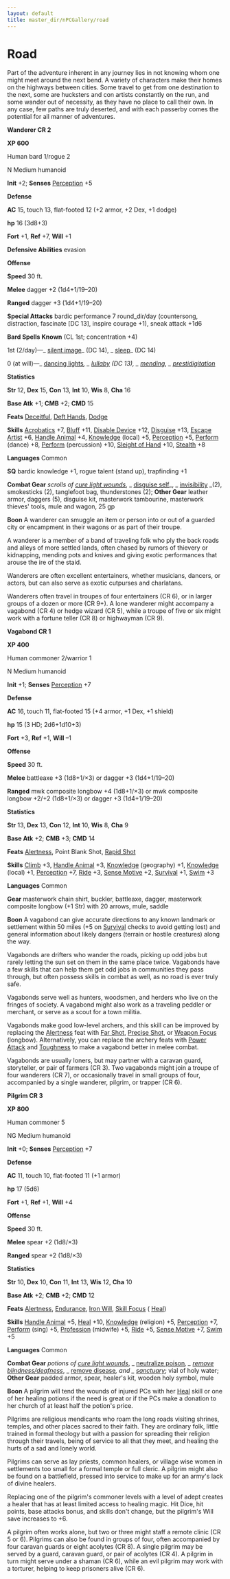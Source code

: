 ```yaml
---
layout: default
title: master_dir/nPCGallery/road
---
```

# Road

Part of the adventure inherent in any journey lies in not knowing whom one might meet around the next bend. A variety of characters make their homes on the highways between cities. Some travel to get from one destination to the next, some are hucksters and con artists constantly on the run, and some wander out of necessity, as they have no place to call their own. In any case, few paths are truly deserted, and with each passerby comes the potential for all manner of adventures.

**Wanderer CR 2**

**XP 600**

Human bard 1/rogue 2

N Medium humanoid

**Init** +2; **Senses** [Perception](../../skill_dir/perception#_perception) +5

**Defense**

**AC** 15, touch 13, flat-footed 12 (+2 armor, +2 Dex, +1 dodge)

**hp** 16 (3d8+3)

**Fort** +1, **Ref** +7, **Will** +1

**Defensive Abilities** evasion

**Offense**

**Speed** 30 ft.

**Melee** dagger +2 (1d4+1/19–20)

**Ranged** dagger +3 (1d4+1/19–20)

**Special Attacks** bardic performance 7 round_dir/day (countersong, distraction, fascinate [DC 13], inspire courage +1), sneak attack +1d6

**Bard Spells Known** (CL 1st; concentration +4)

1st (2/day)—_ [silent image](../../spell_dir/silentImage#_silent-image)_ (DC 14), _ [sleep](../../spell_dir/sleep#_sleep)_ (DC 14)

0 (at will)—_ [dancing lights](../../spell_dir/dancingLights#_dancing-lights)_, _ [lullaby](../../spell_dir/lullaby#_lullaby) _(DC 13), _ [mending](../../spell_dir/mending#_mending)_, _ [prestidigitation](../../spell_dir/prestidigitation#_prestidigitation)_

**Statistics**

**Str** 12, **Dex** 15, **Con** 13, **Int** 10, **Wis** 8, **Cha** 16

**Base Atk** +1; **CMB** +2; **CMD** 15

**Feats** [Deceitful](../../feats#_deceitful), [Deft Hands](../../feats#_deft-hands), [Dodge](../../feats#_dodge)

**Skills** [Acrobatics](../../skill_dir/acrobatics#_acrobatics) +7, [Bluff](../../skill_dir/bluff#_bluff) +11, [Disable Device](../../skill_dir/disableDevice#_disable-device) +12, [Disguise](../../skill_dir/disguise#_disguise) +13, [Escape Artist](../../skill_dir/escapeArtist#_escape-artist) +6, [Handle Animal](../../skill_dir/handleAnimal#_handle-animal) +4, [Knowledge](../../skill_dir/knowledge#_knowledge) (local) +5, [Perception](../../skill_dir/perception#_perception) +5, [Perform](../../skill_dir/perform#_perform) (dance) +8, [Perform](../../skill_dir/perform#_perform) (percussion) +10, [Sleight of Hand](../../skill_dir/sleightOfHand#_sleight-of-hand) +10, [Stealth](../../skill_dir/stealth#_stealth) +8

**Languages** Common

**SQ** bardic knowledge +1, rogue talent (stand up), trapfinding +1

**Combat Gear** _scrolls of [cure light wounds](../../spell_dir/cureLightWounds#_cure-light-wounds)_, _ [disguise self](../../spell_dir/disguiseSelf#_disguise-self)_, _ [invisibility](../../spell_dir/invisibility#_invisibility) _(2), smokesticks (2), tanglefoot bag, thunderstones (2); **Other Gear** leather armor, daggers (5), disguise kit, masterwork tambourine, masterwork thieves' tools, mule and wagon, 25 gp

**Boon** A wanderer can smuggle an item or person into or out of a guarded city or encampment in their wagons or as part of their troupe.

A wanderer is a member of a band of traveling folk who ply the back roads and alleys of more settled lands, often chased by rumors of thievery or kidnapping, mending pots and knives and giving exotic performances that arouse the ire of the staid.

Wanderers are often excellent entertainers, whether musicians, dancers, or actors, but can also serve as exotic cutpurses and charlatans.

Wanderers often travel in troupes of four entertainers (CR 6), or in larger groups of a dozen or more (CR 9+). A lone wanderer might accompany a vagabond (CR 4) or hedge wizard (CR 5), while a troupe of five or six might work with a fortune teller (CR 8) or highwayman (CR 9).

**Vagabond CR 1**

**XP 400**

Human commoner 2/warrior 1

N Medium humanoid

**Init** +1; **Senses** [Perception](../../skill_dir/perception#_perception) +7

**Defense**

**AC** 16, touch 11, flat-footed 15 (+4 armor, +1 Dex, +1 shield)

**hp** 15 (3 HD; 2d6+1d10+3)

**Fort** +3, **Ref** +1, **Will** –1

**Offense**

**Speed** 30 ft.

**Melee** battleaxe +3 (1d8+1/×3) or dagger +3 (1d4+1/19–20)

**Ranged** mwk composite longbow +4 (1d8+1/×3) or mwk composite longbow +2/+2 (1d8+1/×3) or dagger +3 (1d4+1/19–20)

**Statistics**

**Str** 13, **Dex** 13, **Con** 12, **Int** 10, **Wis** 8, **Cha** 9

**Base Atk** +2; **CMB** +3; **CMD** 14

**Feats** [Alertness](../../feats#_alertness), Point Blank Shot, [Rapid Shot](../../feats#_rapid-shot)

**Skills** [Climb](../../skill_dir/climb#_climb) +3, [Handle Animal](../../skill_dir/handleAnimal#_handle-animal) +3, [Knowledge](../../skill_dir/knowledge#_knowledge) (geography) +1, [Knowledge](../../skill_dir/knowledge#_knowledge) (local) +1, [Perception](../../skill_dir/perception#_perception) +7, [Ride](../../skill_dir/ride#_ride) +3, [Sense Motive](../../skill_dir/senseMotive#_sense-motive) +2, [Survival](../../skill_dir/survival#_survival) +1, [Swim](../../skill_dir/swim#_swim) +3

**Languages** Common

**Gear** masterwork chain shirt, buckler, battleaxe, dagger, masterwork composite longbow (+1 Str) with 20 arrows, mule, saddle

**Boon** A vagabond can give accurate directions to any known landmark or settlement within 50 miles (+5 on [Survival](../../skill_dir/survival#_survival) checks to avoid getting lost) and general information about likely dangers (terrain or hostile creatures) along the way.

Vagabonds are drifters who wander the roads, picking up odd jobs but rarely letting the sun set on them in the same place twice. Vagabonds have a few skills that can help them get odd jobs in communities they pass through, but often possess skills in combat as well, as no road is ever truly safe.

Vagabonds serve well as hunters, woodsmen, and herders who live on the fringes of society. A vagabond might also work as a traveling peddler or merchant, or serve as a scout for a town militia.

Vagabonds make good low-level archers, and this skill can be improved by replacing the [Alertness](../../feats#_alertness) feat with [Far Shot](../../feats#_far-shot), [Precise Shot](../../feats#_precise-shot), or [Weapon Focus](../../feats#_weapon-focus) (longbow). Alternatively, you can replace the archery feats with [Power Attack](../../feats#_power-attack) and [Toughness](../../feats#_toughness) to make a vagabond better in melee combat.

Vagabonds are usually loners, but may partner with a caravan guard, storyteller, or pair of farmers (CR 3). Two vagabonds might join a troupe of four wanderers (CR 7), or occasionally travel in small groups of four, accompanied by a single wanderer, pilgrim, or trapper (CR 6).

**Pilgrim CR 3**

**XP 800**

Human commoner 5

NG Medium humanoid

**Init** +0; **Senses** [Perception](../../skill_dir/perception#_perception) +7

**Defense**

**AC** 11, touch 10, flat-footed 11 (+1 armor)

**hp** 17 (5d6)

**Fort** +1, **Ref** +1, **Will** +4

**Offense**

**Speed** 30 ft.

**Melee** spear +2 (1d8/×3)

**Ranged** spear +2 (1d8/×3)

**Statistics**

**Str** 10, **Dex** 10, **Con** 11, **Int** 13, **Wis** 12, **Cha** 10

**Base Atk** +2; **CMB** +2; **CMD** 12

**Feats** [Alertness](../../feats#_alertness), [Endurance](../../feats#_endurance), [Iron Will](../../feats#_iron-will), [Skill Focus](../../feats#_skill-focus) ( [Heal](../../skill_dir/heal#_heal))

**Skills** [Handle Animal](../../skill_dir/handleAnimal#_handle-animal) +5, [Heal](../../skill_dir/heal#_heal) +10, [Knowledge](../../skill_dir/knowledge#_knowledge) (religion) +5, [Perception](../../skill_dir/perception#_perception) +7, [Perform](../../skill_dir/perform#_perform) (sing) +5, [Profession](../../skill_dir/profession#_profession) (midwife) +5, [Ride](../../skill_dir/ride#_ride) +5, [Sense Motive](../../skill_dir/senseMotive#_sense-motive) +7, [Swim](../../skill_dir/swim#_swim) +5

**Languages** Common

**Combat Gear** _potions of [cure light wounds](../../spell_dir/cureLightWounds#_cure-light-wounds)_, _ [neutralize poison](../../spell_dir/neutralizePoison#_neutralize-poison)_, _ [remove blindness/deafness](../../spell_dir/removeBlindnessDeafness#_remove-blindness-deafness)_, _ [remove disease](../../spell_dir/removeDisease#_remove-disease)_, and _ [sanctuary](../../spell_dir/sanctuary#_sanctuary)_; vial of holy water; **Other Gear** padded armor, spear, healer's kit, wooden holy symbol, mule

**Boon** A pilgrim will tend the wounds of injured PCs with her [Heal](../../skill_dir/heal#_heal) skill or one of her healing potions if the need is great or if the PCs make a donation to her church of at least half the potion's price.

Pilgrims are religious mendicants who roam the long roads visiting shrines, temples, and other places sacred to their faith. They are ordinary folk, little trained in formal theology but with a passion for spreading their religion through their travels, being of service to all that they meet, and healing the hurts of a sad and lonely world.

Pilgrims can serve as lay priests, common healers, or village wise women in settlements too small for a formal temple or full cleric. A pilgrim might also be found on a battlefield, pressed into service to make up for an army's lack of divine healers.

Replacing one of the pilgrim's commoner levels with a level of adept creates a healer that has at least limited access to healing magic. Hit Dice, hit points, base attacks bonus, and skills don't change, but the pilgrim's Will save increases to +6.

A pilgrim often works alone, but two or three might staff a remote clinic (CR 5 or 6). Pilgrims can also be found in groups of four, often accompanied by four caravan guards or eight acolytes (CR 8). A single pilgrim may be served by a guard, caravan guard, or pair of acolytes (CR 4). A pilgrim in turn might serve under a shaman (CR 6), while an evil pilgrim may work with a torturer, helping to keep prisoners alive (CR 6).

